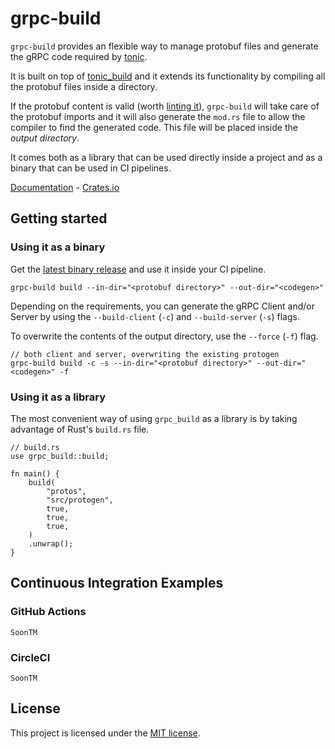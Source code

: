# grpc-build

`grpc-build` provides an flexible way to manage protobuf files and generate the gRPC code required by [tonic](https://github.com/hyperium/tonic).

It is built on top of [tonic_build](https://github.com/hyperium/tonic/tree/master/tonic-build) and it extends its functionality by compiling all the protobuf files inside a directory.

If the protobuf content is valid (worth [linting it](https://buf.build/docs/tour-4)), `grpc-build` will take care of the protobuf imports and it will also generate the `mod.rs` file to allow the compiler to find the generated code. This file will be placed inside the *output directory*.

It comes both as a library that can be used directly inside a project and as a binary that can be used in CI pipelines.

[Documentation](https://docs.rs/grpc-build) - [Crates.io](https://crates.io/crates/grpc-build)

## Getting started

### Using it as a binary
Get the [latest binary release](https://github.com/stefandanaita/grpc-build/releases) and use it inside your CI pipeline.

```
grpc-build build --in-dir="<protobuf directory>" --out-dir="<codegen>"
```

Depending on the requirements, you can generate the gRPC Client and/or Server by using the `--build-client` (`-c`) and `--build-server` (`-s`) flags.

To overwrite the contents of the output directory, use the `--force` (`-f`) flag.

```
// both client and server, overwriting the existing protogen
grpc-build build -c -s --in-dir="<protobuf directory>" --out-dir="<codegen>" -f
```

### Using it as a library
The most convenient way of using `grpc_build` as a library is by taking advantage of Rust's `build.rs` file.

```
// build.rs
use grpc_build::build;

fn main() {
    build(
        "protos",
        "src/protogen",
        true,
        true,
        true,
    )
    .unwrap();
}
```

## Continuous Integration Examples

### GitHub Actions
```
SoonTM
```

### CircleCI
```
SoonTM
```

## License
This project is licensed under the [MIT license](https://github.com/stefandanaita/grpc-build/blob/master/LICENSE).

